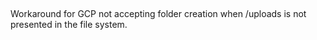##
Workaround for GCP not accepting folder creation when /uploads is not presented in the file system.

